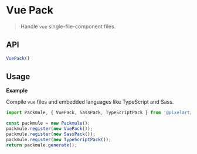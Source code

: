 # Vue Pack
> Handle `vue` single-file-component files.

## API
```ts
VuePack()
```

## Usage

**Example**

Compile `vue` files and embedded languages like TypeScript and Sass.

```ts
import Packmule, { VuePack, SassPack, TypeScriptPack } from '@pixelart/packmule';

const packmule = new Packmule();
packmule.register(new VuePack());
packmule.register(new SassPack());
packmule.register(new TypeScriptPack());
return packmule.generate();
```
